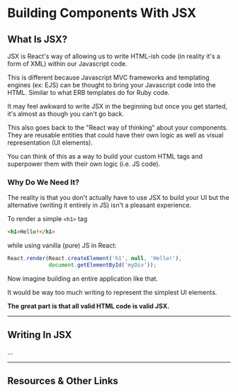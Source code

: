 # Building Components With JSX


## What Is JSX?

JSX is React's way of allowing us to write HTML-ish code (in reality it's a form of XML) within our Javascript code. 

This is different because Javascript MVC frameworks and templating engines (ex: EJS) can be thought to bring your Javascript code into the HTML. Similar to what ERB templates do for Ruby code.

It may feel awkward to write JSX in the beginning but once you get started, it's almost as though you can't go back.

This also goes back to the "React way of thinking" about your components. They are reusable entities that could have their own logic as well as visual representation (UI elements).

You can think of this as a way to build your custom HTML tags and superpower them with their own logic (i.e. JS code).


### Why Do We Need It?

The reality is that you don't actually have to use JSX to build your UI but the alternative (writing it entirely in JS) isn't a pleasant experience. 

To render a simple `<h1>` tag

```html
<h1>Hello!</h1>
```

while using vanilla (pure) JS in React:


```javascript
React.render(React.createElement('h1', null, 'Hello!'),
             document.getElementById('myDiv'));
```

Now imagine building an entire application like that. 

It would be way too much writing to represent the simplest UI elements.

**The great part is that all valid HTML code is valid JSX.**

----


## Writing In JSX

...


----

## Resources & Other Links